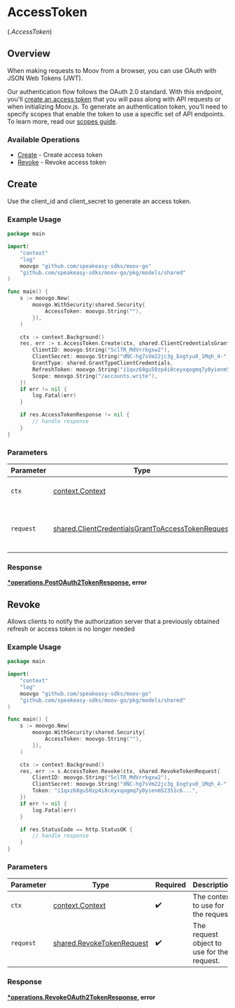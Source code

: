 # AccessToken
(*.AccessToken*)

## Overview

When making requests to Moov from a browser, you can use OAuth with JSON Web Tokens (JWT).

Our authentication flow follows the OAuth 2.0 standard. With this endpoint, you'll [create an access token](https://docs.moov.io/guides/quick-start/#create-an-access-token) that you will pass along with API requests or when initializing Moov.js. To generate an authentication token, you’ll need to specify scopes that enable the token to use a specific set of API endpoints. To learn more, read our [scopes guide](https://docs.moov.io/guides/developer-tools/scopes/).


### Available Operations

* [Create](#create) - Create access token
* [Revoke](#revoke) - Revoke access token

## Create

Use the client_id and client_secret to generate an access token.

### Example Usage

```go
package main

import(
	"context"
	"log"
	moovgo "github.com/speakeasy-sdks/moov-go"
	"github.com/speakeasy-sdks/moov-go/pkg/models/shared"
)

func main() {
    s := moovgo.New(
        moovgo.WithSecurity(shared.Security{
            AccessToken: moovgo.String(""),
        }),
    )

    ctx := context.Background()
    res, err := s.AccessToken.Create(ctx, shared.ClientCredentialsGrantToAccessTokenRequest{
        ClientID: moovgo.String("5clTR_MdVrrkgxw2"),
        ClientSecret: moovgo.String("dNC-hg7sVm22jc3g_Eogtyu0_1Mqh_4-"),
        GrantType: shared.GrantTypeClientCredentials,
        RefreshToken: moovgo.String("i1qxz68gu50zp4i8ceyxqogmq7y0yienm52351c6..."),
        Scope: moovgo.String("/accounts.write"),
    })
    if err != nil {
        log.Fatal(err)
    }

    if res.AccessTokenResponse != nil {
        // handle response
    }
}
```

### Parameters

| Parameter                                                                                                              | Type                                                                                                                   | Required                                                                                                               | Description                                                                                                            |
| ---------------------------------------------------------------------------------------------------------------------- | ---------------------------------------------------------------------------------------------------------------------- | ---------------------------------------------------------------------------------------------------------------------- | ---------------------------------------------------------------------------------------------------------------------- |
| `ctx`                                                                                                                  | [context.Context](https://pkg.go.dev/context#Context)                                                                  | :heavy_check_mark:                                                                                                     | The context to use for the request.                                                                                    |
| `request`                                                                                                              | [shared.ClientCredentialsGrantToAccessTokenRequest](../../models/shared/clientcredentialsgranttoaccesstokenrequest.md) | :heavy_check_mark:                                                                                                     | The request object to use for the request.                                                                             |


### Response

**[*operations.PostOAuth2TokenResponse](../../models/operations/postoauth2tokenresponse.md), error**


## Revoke

Allows clients to notify the authorization server that a previously obtained refresh or access token is no longer needed

### Example Usage

```go
package main

import(
	"context"
	"log"
	moovgo "github.com/speakeasy-sdks/moov-go"
	"github.com/speakeasy-sdks/moov-go/pkg/models/shared"
)

func main() {
    s := moovgo.New(
        moovgo.WithSecurity(shared.Security{
            AccessToken: moovgo.String(""),
        }),
    )

    ctx := context.Background()
    res, err := s.AccessToken.Revoke(ctx, shared.RevokeTokenRequest{
        ClientID: moovgo.String("5clTR_MdVrrkgxw2"),
        ClientSecret: moovgo.String("dNC-hg7sVm22jc3g_Eogtyu0_1Mqh_4-"),
        Token: "i1qxz68gu50zp4i8ceyxqogmq7y0yienm52351c6...",
    })
    if err != nil {
        log.Fatal(err)
    }

    if res.StatusCode == http.StatusOK {
        // handle response
    }
}
```

### Parameters

| Parameter                                                              | Type                                                                   | Required                                                               | Description                                                            |
| ---------------------------------------------------------------------- | ---------------------------------------------------------------------- | ---------------------------------------------------------------------- | ---------------------------------------------------------------------- |
| `ctx`                                                                  | [context.Context](https://pkg.go.dev/context#Context)                  | :heavy_check_mark:                                                     | The context to use for the request.                                    |
| `request`                                                              | [shared.RevokeTokenRequest](../../models/shared/revoketokenrequest.md) | :heavy_check_mark:                                                     | The request object to use for the request.                             |


### Response

**[*operations.RevokeOAuth2TokenResponse](../../models/operations/revokeoauth2tokenresponse.md), error**

